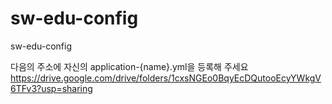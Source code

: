 # sw-edu-config
sw-edu-config

다음의 주소에 자신의 application-{name}.yml을 등록해 주세요
https://drive.google.com/drive/folders/1cxsNGEo0BqyEcDQutooEcyYWkgV6TFv3?usp=sharing 
